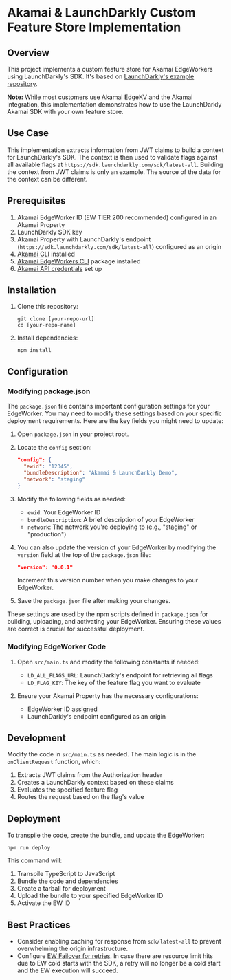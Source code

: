 # Akamai & LaunchDarkly Custom Feature Store Implementation

## Overview

This project implements a custom feature store for Akamai EdgeWorkers using LaunchDarkly's SDK. It's based on [LaunchDarkly's example repository](https://github.com/launchdarkly/js-core/tree/main/packages/sdk/akamai-base/example).

**Note:** While most customers use Akamai EdgeKV and the Akamai integration, this implementation demonstrates how to use the LaunchDarkly Akamai SDK with your own feature store.

## Use Case

This implementation extracts information from JWT claims to build a context for LaunchDarkly's SDK. The context is then used to validate flags against all available flags at `https://sdk.launchdarkly.com/sdk/latest-all`.
Building the context from JWT claims is only an example. The source of the data for the context can be different.

## Prerequisites

1. Akamai EdgeWorker ID (EW TIER 200 recommended) configured in an Akamai Property
2. LaunchDarkly SDK key
3. Akamai Property with LaunchDarkly's endpoint (`https://sdk.launchdarkly.com/sdk/latest-all`) configured as an origin
4. [Akamai CLI](https://github.com/akamai/cli) installed
5. [Akamai EdgeWorkers CLI](https://github.com/akamai/cli-edgeworkers) package installed
6. [Akamai API credentials](https://techdocs.akamai.com/developer/docs/set-up-authentication-credentials) set up

## Installation

1. Clone this repository:
   ```shell
   git clone [your-repo-url]
   cd [your-repo-name]
   ```

2. Install dependencies:
   ```shell
   npm install
   ```

## Configuration

### Modifying package.json

The `package.json` file contains important configuration settings for your EdgeWorker. You may need to modify these settings based on your specific deployment requirements. Here are the key fields you might need to update:

1. Open `package.json` in your project root.

2. Locate the `config` section:

   ```json
   "config": {
     "ewid": "12345",
     "bundleDescription": "Akamai & LaunchDarkly Demo",
     "network": "staging"
   }
   ```

3. Modify the following fields as needed:
   - `ewid`: Your EdgeWorker ID
   - `bundleDescription`: A brief description of your EdgeWorker
   - `network`: The network you're deploying to (e.g., "staging" or "production")

4. You can also update the version of your EdgeWorker by modifying the `version` field at the top of the `package.json` file:

   ```json
   "version": "0.0.1"
   ```

   Increment this version number when you make changes to your EdgeWorker.

5. Save the `package.json` file after making your changes.

These settings are used by the npm scripts defined in `package.json` for building, uploading, and activating your EdgeWorker. Ensuring these values are correct is crucial for successful deployment.

### Modifying EdgeWorker Code

1. Open `src/main.ts` and modify the following constants if needed:
   - `LD_ALL_FLAGS_URL`: LaunchDarkly's endpoint for retrieving all flags
   - `LD_FLAG_KEY`: The key of the feature flag you want to evaluate

2. Ensure your Akamai Property has the necessary configurations:
   - EdgeWorker ID assigned
   - LaunchDarkly's endpoint configured as an origin

## Development

Modify the code in `src/main.ts` as needed. The main logic is in the `onClientRequest` function, which:
1. Extracts JWT claims from the Authorization header
2. Creates a LaunchDarkly context based on these claims
3. Evaluates the specified feature flag
4. Routes the request based on the flag's value

## Deployment

To transpile the code, create the bundle, and update the EdgeWorker:

```shell
npm run deploy
```

This command will:
1. Transpile TypeScript to JavaScript
2. Bundle the code and dependencies
3. Create a tarball for deployment
4. Upload the bundle to your specified EdgeWorker ID
5. Activate the EW ID

## Best Practices

* Consider enabling caching for response from `sdk/latest-all` to prevent overwhelming the origin infrastructure.
* Configure [EW Failover for retries](https://techdocs.akamai.com/edgeworkers/docs/site-failover). In case there are resource limit hits due to EW cold starts with the SDK, a retry will no longer be a cold start and the EW execution will succeed. 
